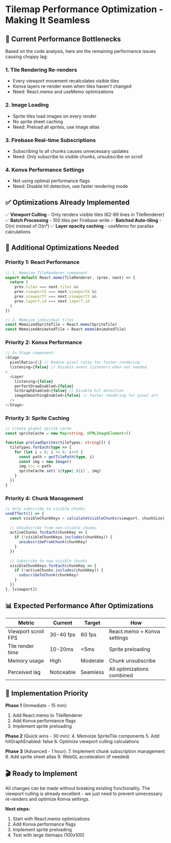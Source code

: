 # Tilemap Performance Optimization - Making It Seamless

## 🎯 Current Performance Bottlenecks

Based on the code analysis, here are the remaining performance issues causing choppy lag:

### 1. **Tile Rendering Re-renders** 
- Every viewport movement recalculates visible tiles
- Konva layers re-render even when tiles haven't changed
- Need: React.memo and useMemo optimizations

### 2. **Image Loading**
- Sprite tiles load images on every render
- No sprite sheet caching
- Need: Preload all sprites, use image atlas

### 3. **Firebase Real-time Subscriptions**
- Subscribing to all chunks causes unnecessary updates
- Need: Only subscribe to visible chunks, unsubscribe on scroll

### 4. **Konva Performance Settings**
- Not using optimal performance flags
- Need: Disable hit detection, use faster rendering mode

## ✅ Optimizations Already Implemented

✅ **Viewport Culling** - Only renders visible tiles (62-89 lines in TileRenderer)
✅ **Batch Processing** - 100 tiles per Firebase write
✅ **Batched Auto-tiling** - O(n) instead of O(n²)
✅ **Layer opacity caching** - useMemo for parallax calculations

## 🚀 Additional Optimizations Needed

### Priority 1: React Performance

```typescript
// 1. Memoize TileRenderer component
export default React.memo(TileRenderer, (prev, next) => {
  return (
    prev.tiles === next.tiles &&
    prev.viewportX === next.viewportX &&
    prev.viewportY === next.viewportY &&
    prev.layer?.id === next.layer?.id
  )
})

// 2. Memoize individual tiles
const MemoizedSpriteTile = React.memo(SpriteTile)
const MemoizedAnimatedTile = React.memo(AnimatedTile)
```

### Priority 2: Konva Performance

```typescript
// In Stage component:
<Stage
  pixelRatio={1} // Reduce pixel ratio for faster rendering
  listening={false} // Disable event listeners when not needed
>
  <Layer
    listening={false}
    perfectDrawEnabled={false}
    hitGraphEnabled={false} // Disable hit detection
    imageSmoothingEnabled={false} // Faster rendering for pixel art
  />
</Stage>
```

### Priority 3: Sprite Caching

```typescript
// Create global sprite cache
const spriteCache = new Map<string, HTMLImageElement>()

function preloadSprites(tileTypes: string[]) {
  tileTypes.forEach(type => {
    for (let i = 0; i <= 8; i++) {
      const path = getTilePath(type, i)
      const img = new Image()
      img.src = path
      spriteCache.set(`${type}_${i}`, img)
    }
  })
}
```

### Priority 4: Chunk Management

```typescript
// Only subscribe to visible chunks
useEffect(() => {
  const visibleChunkKeys = calculateVisibleChunks(viewport, chunkSize)
  
  // Unsubscribe from non-visible chunks
  activeChunks.forEach(chunkKey => {
    if (!visibleChunkKeys.includes(chunkKey)) {
      unsubscribeFromChunk(chunkKey)
    }
  })
  
  // Subscribe to new visible chunks
  visibleChunkKeys.forEach(chunkKey => {
    if (!activeChunks.includes(chunkKey)) {
      subscribeToChunk(chunkKey)
    }
  })
}, [viewport])
```

## 📊 Expected Performance After Optimizations

| Metric | Current | Target | How |
|--------|---------|--------|-----|
| Viewport scroll FPS | 30-40 fps | 60 fps | React.memo + Konva settings |
| Tile render time | 10-20ms | <5ms | Sprite preloading |
| Memory usage | High | Moderate | Chunk unsubscribe |
| Perceived lag | Noticeable | Seamless | All optimizations combined |

## 🔧 Implementation Priority

**Phase 1** (Immediate - 15 min):
1. Add React.memo to TileRenderer
2. Add Konva performance flags
3. Implement sprite preloading

**Phase 2** (Quick wins - 30 min):
4. Memoize SpriteTile components
5. Add hitGraphEnabled: false
6. Optimize viewport culling calculations

**Phase 3** (Advanced - 1 hour):
7. Implement chunk subscription management
8. Add sprite sheet atlas
9. WebGL acceleration (if needed)

## 🎬 Ready to Implement

All changes can be made without breaking existing functionality. The viewport culling is already excellent - we just need to prevent unnecessary re-renders and optimize Konva settings.

**Next steps:**
1. Start with React.memo optimizations
2. Add Konva performance flags  
3. Implement sprite preloading
4. Test with large tilemaps (100x100)

